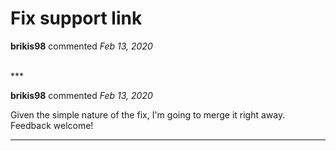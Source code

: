 # Fix support link

**brikis98** commented *Feb 13, 2020*


<br />
***


**brikis98** commented *Feb 13, 2020*

Given the simple nature of the fix, I'm going to merge it right away. Feedback welcome!
***


